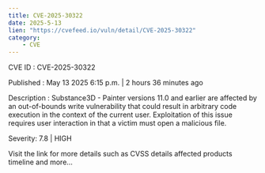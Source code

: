 ```yaml
---
title: CVE-2025-30322
date: 2025-5-13
lien: "https://cvefeed.io/vuln/detail/CVE-2025-30322"
category:
    - CVE
---
```


CVE ID : CVE-2025-30322

Published :  May 13
2025
6:15 p.m. | 2 hours
36 minutes ago

Description : Substance3D - Painter versions 11.0 and earlier are affected by an out-of-bounds write vulnerability that could result in arbitrary code execution in the context of the current user. Exploitation of this issue requires user interaction in that a victim must open a malicious file.

Severity: 7.8 | HIGH

Visit the link for more details
such as CVSS details
affected products
timeline
and more...

